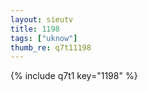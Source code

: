 ```yaml
--- 
layout: sieutv
title: 1198
tags: ["uknow"]
thumb_re: q7t11198
---
```

{% include q7t1 key="1198" %} 
